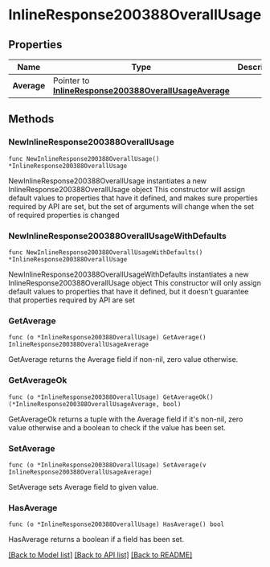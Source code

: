 # InlineResponse200388OverallUsage

## Properties

Name | Type | Description | Notes
------------ | ------------- | ------------- | -------------
**Average** | Pointer to [**InlineResponse200388OverallUsageAverage**](InlineResponse200388OverallUsageAverage.md) |  | [optional] 

## Methods

### NewInlineResponse200388OverallUsage

`func NewInlineResponse200388OverallUsage() *InlineResponse200388OverallUsage`

NewInlineResponse200388OverallUsage instantiates a new InlineResponse200388OverallUsage object
This constructor will assign default values to properties that have it defined,
and makes sure properties required by API are set, but the set of arguments
will change when the set of required properties is changed

### NewInlineResponse200388OverallUsageWithDefaults

`func NewInlineResponse200388OverallUsageWithDefaults() *InlineResponse200388OverallUsage`

NewInlineResponse200388OverallUsageWithDefaults instantiates a new InlineResponse200388OverallUsage object
This constructor will only assign default values to properties that have it defined,
but it doesn't guarantee that properties required by API are set

### GetAverage

`func (o *InlineResponse200388OverallUsage) GetAverage() InlineResponse200388OverallUsageAverage`

GetAverage returns the Average field if non-nil, zero value otherwise.

### GetAverageOk

`func (o *InlineResponse200388OverallUsage) GetAverageOk() (*InlineResponse200388OverallUsageAverage, bool)`

GetAverageOk returns a tuple with the Average field if it's non-nil, zero value otherwise
and a boolean to check if the value has been set.

### SetAverage

`func (o *InlineResponse200388OverallUsage) SetAverage(v InlineResponse200388OverallUsageAverage)`

SetAverage sets Average field to given value.

### HasAverage

`func (o *InlineResponse200388OverallUsage) HasAverage() bool`

HasAverage returns a boolean if a field has been set.


[[Back to Model list]](../README.md#documentation-for-models) [[Back to API list]](../README.md#documentation-for-api-endpoints) [[Back to README]](../README.md)


